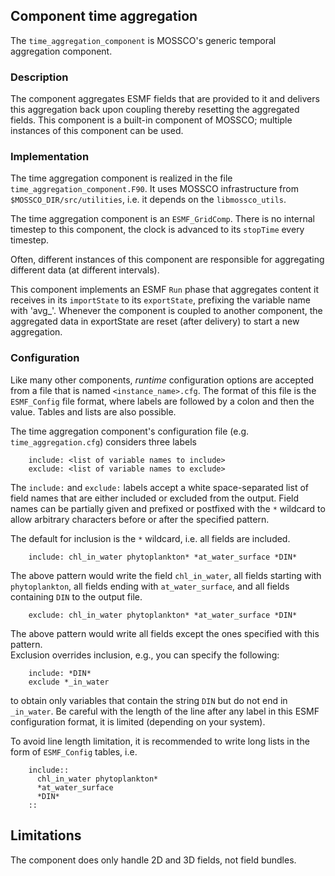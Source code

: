 ## Component time aggregation

The `time_aggregation_component` is MOSSCO's generic temporal aggregation component.

### Description

The component aggregates ESMF fields that are provided to it and delivers this
aggregation back upon coupling thereby resetting the aggregated fields. This component is a built-in component of MOSSCO; multiple instances of this component can be used.  

### Implementation

The time aggregation component is realized in the file `time_aggregation_component.F90`. It uses
MOSSCO infrastructure from `$MOSSCO_DIR/src/utilities`, i.e. it depends on the `libmossco_utils`.

The time aggregation component  is an `ESMF_GridComp`.  There is no internal timestep to this
component, the clock is advanced to its `stopTime` every timestep.

Often, different instances of this component are responsible for aggregating
different data (at different intervals).

This component implements an ESMF `Run` phase that aggregates content it receives in its `importState` to its `exportState`, prefixing the variable name with 'avg_'.  Whenever
the component is coupled to another component, the aggregated data in exportState are
reset (after delivery) to start a new aggregation.

### Configuration

Like many other components, *runtime* configuration options are accepted from
a file that is named `<instance_name>.cfg`.   The format of this file is the
`ESMF_Config` file format, where labels are followed by a colon and then
the value.  Tables and lists are also possible.

The time aggregation component's configuration file (e.g.
`time_aggregation.cfg`) considers three labels

        include: <list of variable names to include>
        exclude: <list of variable names to exclude>

The `include:` and `exclude:` labels accept a white space-separated list of field names that are either included or excluded from the output.  Field names can be partially given and prefixed or postfixed with the `*` wildcard to allow arbitrary characters before or after the specified pattern.

The default for inclusion is the `*` wildcard, i.e. all fields are included.

		include: chl_in_water phytoplankton* *at_water_surface *DIN*

The above pattern would write the field `chl_in_water`, all fields starting with `phytoplankton`, all fields ending with `at_water_surface`, and all fields containing `DIN` to the output file.

		exclude: chl_in_water phytoplankton* *at_water_surface *DIN*

The above pattern would write all fields except the ones specified with this pattern.		
Exclusion overrides inclusion, e.g., you can specify the following:

		include: *DIN*
		exclude *_in_water

to obtain only variables that contain the string `DIN` but do not end in `_in_water`.  Be careful with the length of the line after any label in this ESMF configuration format, it is limited (depending on your system).

To avoid line length limitation, it is recommended to write long lists in the form of
`ESMF_Config` tables, i.e.

        include::
          chl_in_water phytoplankton*
          *at_water_surface
          *DIN*
        ::

## Limitations

The component does only handle 2D and 3D fields, not field bundles.
